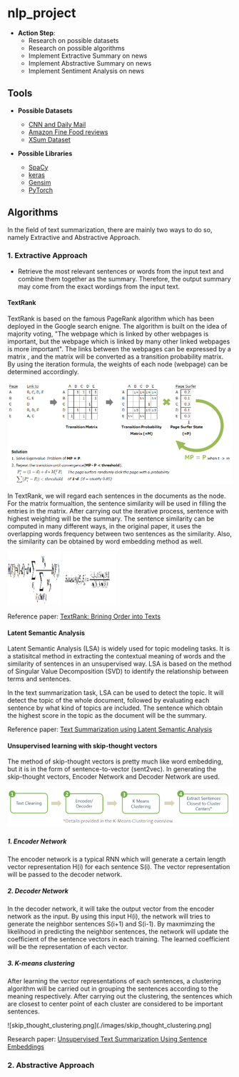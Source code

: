 # nlp_project

* **Action Step**:
  * Research on possible datasets
  * Research on possible algorithms 
  * Implement Extractive Summary on news
  * Implement Abstractive Summary on news
  * Implement Sentiment Analysis on news 

## Tools 

* **Possible Datasets**
  * [CNN and Daily Mail](https://github.com/abisee/cnn-dailymail)
  * [Amazon Fine Food reviews](https://www.kaggle.com/snap/amazon-fine-food-reviews#Reviews.csv)
  * [XSum Dataset](https://github.com/EdinburghNLP/XSum)
 
* **Possible Libraries**
  * [SpaCy](https://spacy.io/)
  * [keras](https://www.tensorflow.org/guide/keras)
  * [Gensim](https://radimrehurek.com/gensim/)
  * [PyTorch](https://pytorch.org/) 

## Algorithms 

In the field of text summarization, there are mainly two ways to do so, namely Extractive and Abstractive Approach.

### 1. Extractive Approach 

* Retrieve the most relevant sentences or words from the input text and combine them together as the summary. Therefore, the output summary may come from the exact wordings from the input text.

#### TextRank

TextRank is based on the famous PageRank algorithm which has been deployed in the Google search enigne. The algorithm is built on the idea of majority voting, "The webpage which is linked by other webpages is important, but the webpage which is linked by many other linked webpages is more important".  The links between the webpages can be expressed by a matrix , and the matrix will be converted as a transition probability matrix.  By using the iteration formula, the weights of each node (webpage) can be determined accordingly.

![page_rank.png](./images/page_rank.png)

In TextRank, we will regard each sentences in the documents as the node. For the matrix formualtion, the sentence similarity will be used in filling the entries in the matrix. After carrying out the iterative process, sentence with highest weighting will be the summary.  The sentence similarity can be computed in many different ways, in the original paper, it uses the overlapping words frequency between two sentences as the similarity.  Also, the similarity can be obtained by word embedding method as well.

<img src="/images/text_rank_formula.png"  width="120" height="120">
<img src="/images/text_rank_similarity.png"  width="120" height="120">

Reference paper: 
[TextRank: Brining Order into Texts](https://web.eecs.umich.edu/~mihalcea/papers/mihalcea.emnlp04.pdf)

#### Latent Semantic Analysis 

Latent Semantic Analysis (LSA) is widely used for topic modeling tasks. It is a statisitcal method in extracting the contextual meaning of words and the similarity of sentences in an unsupervised way. LSA is based on the method of Singular Value Decomposition (SVD) to identify the relationship between terms and sentences.

In the text summarization task, LSA can be used to detect the topic. It will detect the topic of the whole document, followed by evaluating each sentence by what kind of topics are included. The sentence which obtain the highest score in the topic as the document will be the summary.

Reference paper:
[Text Summarization using Latent Semantic Analysis](https://www.researchgate.net/publication/220195824_Text_summarization_using_Latent_Semantic_Analysis)

#### Unsupervised learning with skip-thought vectors 

The method of skip-thought vectors is pretty much like word embedding, but it is in the form of sentence-to-vector (sent2vec). In generating the skip-thought vectors, Encoder Network and Decoder Network are used.

![skip_thought_pipeline.PNG](./images/skip_thought_pipeline.PNG)

##### 1. Encoder Network
The encoder network is a typical RNN which will generate a certain length vector representation H(i) for each sentence S(i). The vector representation will be passed to the decoder network.

##### 2. Decoder Network
In the decoder network, it will take the output vector from the encoder network as the input.  By using this input H(i), the network will tries to generate the neighbor sentences S(i+1) and S(i-1). By maxmimzing the likelihood in predicting the neighbor sentences, the network will update the coefficient of the sentence vectors in each training.  The learned coefficient will be the representation of each vector. 

##### 3. K-means clustering 
After learning the vector representations of each sentences, a clustering algorithm will be carried out in grouping the sentences according to the meaning respectively.  After carrying out the clustering, the sentences which are closest to center point of each cluster are considered to be important sentences.    

![skip_thought_clustering.png](./images/skip_thought_clustering.png]

Research paper:
[Unsupervised Text Summarization Using Sentence Embeddings](https://www.cs.utexas.edu/~asaran/reports/summarization.pdf)

### 2. Abstractive Approach 
